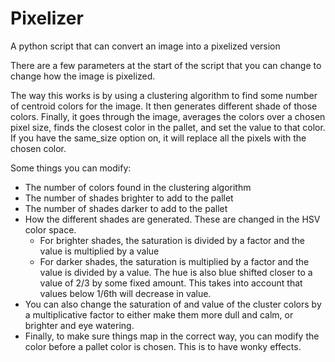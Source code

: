 # Pixelizer
A python script that can convert an image into a pixelized version


There are a few parameters at the start of the script that you can change to change how the image is pixelized.

The way this works is by using a clustering algorithm to find some number of centroid colors for the image. It then generates different shade of those colors. Finally, it goes through the image, averages the colors over a chosen pixel size, finds the closest color in the pallet, and set the value to that color. If you have the same_size option on, it will replace all the pixels with the chosen color.

Some things you can modify:
* The number of colors found in the clustering algorithm
* The number of shades brighter to add to the pallet
* The number of shades darker to add to the pallet
* How the different shades are generated. These are changed in the HSV color space.
    * For brighter shades, the saturation is divided by a factor and the value is multiplied by a value
    * For darker shades, the saturation is multiplied by a factor and the value is divided by a value. The hue is also blue shifted closer to a value of 2/3 by some fixed amount. This takes into account that values below 1/6th will decrease in value.
* You can also change the saturation of and value of the cluster colors by a multiplicative factor to either make them more dull and calm, or brighter and eye watering.
* Finally, to make sure things map in the correct way, you can modify the color before a pallet color is chosen. This is to have wonky effects.


